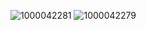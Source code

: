 ![1000042281](https://github.com/user-attachments/assets/1b4aed72-9db6-4fb3-b938-dbf27fc91881)
![1000042279](https://github.com/user-attachments/assets/f84e9e3e-925e-4666-9e50-6af946b0314c)

